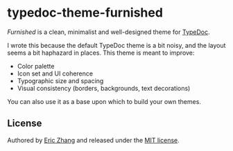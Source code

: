 # typedoc-theme-furnished

_Furnished_ is a clean, minimalist and well-designed theme for [TypeDoc](https://typedoc.org/).

I wrote this because the default TypeDoc theme is a bit noisy, and the layout seems a bit haphazard in places. This theme is meant to improve:

- Color palette
- Icon set and UI coherence
- Typographic size and spacing
- Visual consistency (borders, backgrounds, text decorations)

You can also use it as a base upon which to build your own themes.

## License

Authored by [Eric Zhang](https://www.ekzhang.com/) and released under the [MIT license](LICENSE).
